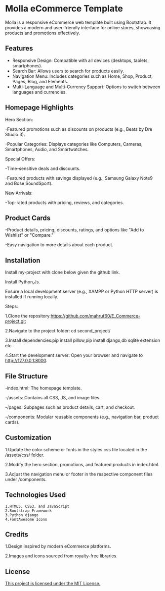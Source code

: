 
# Molla eCommerce Template
Molla is a responsive eCommerce web template built using Bootstrap. It provides a modern and user-friendly interface for online stores, showcasing products and promotions effectively.

## Features

- Responsive Design: Compatible with all devices (desktops, tablets, smartphones).
- Search Bar: Allows users to search for products easily.
- Navigation Menu: Includes categories such as Home, Shop, Product, Pages, Blog, and Elements.
- Multi-Language and Multi-Currency Support: Options to switch between languages and currencies.


## Homepage Highlights
Hero Section: 

-Featured promotions such as discounts on products (e.g., Beats by Dre Studio 3).

-Popular Categories: Displays categories like Computers, Cameras, Smartphones, Audio, and Smartwatches.

Special Offers:

-Time-sensitive deals and discounts.

-Featured products with savings displayed (e.g., Samsung Galaxy Note9 and Bose SoundSport).

New Arrivals:

-Top-rated products with pricing, reviews, and categories.
## Product Cards
-Product details, pricing, discounts, ratings, and options like "Add to Wishlist" or "Compare."

-Easy navigation to more details about each product.


## Installation

Install my-project with clone below given the github link.

Install Python,Js.

Ensure a local development server (e.g., XAMPP or Python HTTP server) is installed if running locally.

Steps:

1.Clone the repository:https://github.com/mahruf60/E_Commerce-project.git

2.Navigate to the project folder: 
cd second_project/

3.Install dependencies:pip install pillow,pip install django,db sqlite extension etc.

4.Start the development server: Open your browser and navigate to http://127.0.0.1:8000.



    
## File Structure
-index.html: The homepage template.

-/assets: Contains all CSS, JS, and image files.

-/pages: Subpages such as product details, cart, and checkout.

-/components: Modular reusable components (e.g., navigation bar, product cards).

## Customization
1.Update the color scheme or fonts in the styles.css file located in the /assets/css/ folder.

2.Modify the hero section, promotions, and featured products in index.html.

3.Adjust the navigation menu or footer in the respective component files under /components.

## Technologies Used
    1.HTML5, CSS3, and JavaScript
    2.Bootstrap Framework
    3.Python django
    4.FontAwesome Icons
## Credits
1.Design inspired by modern eCommerce platforms.

2.Images and icons sourced from royalty-free libraries.
## License

[This project is licensed under the MIT License.](https://choosealicense.com/licenses/mit/)

